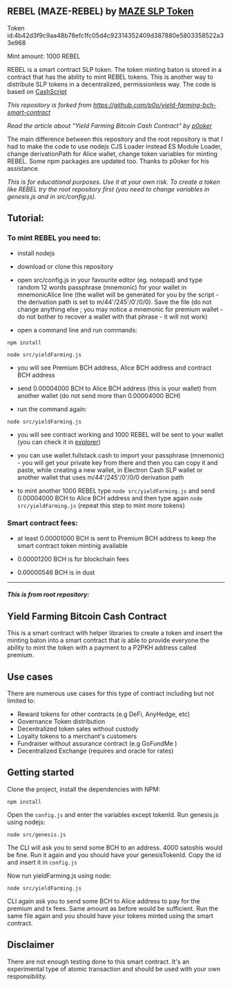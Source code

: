 ## REBEL (MAZE-REBEL) by [MAZE SLP Token](https://mazetoken.github.io)

Token id:4b42d3f9c9aa48b78efc1fc05d4c92314352409d387880e5803358522a33e968

Mint amount: 1000 REBEL

REBEL is a smart contract SLP token. The token minting baton is stored in a contract that has the ability to mint REBEL tokens. This is another way to distribute SLP tokens in a decentralized, permissionless way. The code is based on [CashScript](https://cashscript.org/)

_This repository is forked from https://github.com/p0o/yield-farming-bch-smart-contract_

_Read the article about "Yield Farming Bitcoin Cash Contract" by [p0oker](https://read.cash/@p0oker/yield-farming-in-bitcoin-cash-a-practical-guide-2eecbc74)_

The main difference between this repository and the root repository is that I had to make the code to use nodejs CJS Loader instead ES Module Loader, change derivationPath for Alice wallet, change token variables for minting REBEL. Some npm packages are updated too. Thanks to p0oker for his assistance.

_This is for educational purposes. Use it at your own risk. To create a token like REBEL try the root repository first (you need to change variables in genesis.js and in src/config.js)._

## Tutorial:

### To mint REBEL you need to:

- install nodejs

- download or clone this repository

- open src/config.js in your favourite editor (eg. notepad) and type random 12 words passphrase (mnemonic) for your wallet in mnemonicAlice line (the wallet will be generated for you by the script - the derivation path is set to m/44'/245'/0'/0/0). Save the file (do not change anything else ; you may notice a mnemonic for premium wallet - do not bother to recover a wallet with that phrase - it will not work)

- open a command line and run commands:

`npm install`

`node src/yieldFarming.js`

- you will see Premium BCH address, Alice BCH address and contract BCH address

- send 0.00004000 BCH to Alice BCH address (this is your wallet) from another wallet (do not send more than 0.00004000 BCH)

- run the command again:

`node src/yieldFarming.js`

- you will see contract working and 1000 REBEL will be sent to your wallet (you can check it in [explorer](https://explorer.bitcoin.com))

- you can use wallet.fullstack.cash to import your passphrase (mnemonic) - you will get your private key from there and then you can copy it and paste, while creating a new wallet, in Electron Cash SLP wallet or another wallet that uses m/44'/245'/0'/0/0 derivation path

- to mint another 1000 REBEL type `node src/yieldFarming.js` and send 0.00004000 BCH to Alice BCH address and then type again `node src/yieldFarming.js` (repeat this step to mint more tokens)

### Smart contract fees:

- at least 0.00001000 BCH is sent to Premium BCH address to keep the smart contract token mintinig available

- 0.00001200 BCH is for blockchain fees

- 0.00000546 BCH is in dust

-----------------------------------------------------------------------------------------

#### _This is from root repository:_

## Yield Farming Bitcoin Cash Contract

This is a smart contract with helper libraries to create a token and insert the minting baton into a smart contract that is able to provide everyone the ability to mint the token with a payment to a P2PKH address called premium.

## Use cases

There are numerous use cases for this type of contract including but not limited to:

- Reward tokens for other contracts (e.g DeFi, AnyHedge, etc)
- Governance Token distribution
- Decentralized token sales without custody
- Loyalty tokens to a merchant's customers
- Fundraiser without assurance contract (e.g GoFundMe )
- Decentralized Exchange (requires and oracle for rates)

## Getting started

Clone the project, install the dependencies with NPM:

```
npm install
```

Open the `config.js` and enter the variables except tokenId. Run genesis.js using nodejs:

```
node src/genesis.js
```

The CLI will ask you to send some BCH to an address. 4000 satoshis would be fine. Run it again and you should have your genesisTokenId. Copy the id and insert it in `config.js`

Now run yieldFarming.js using node:

```
node src/yieldFarming.js
```

CLI again ask you to send some BCH to Alice address to pay for the premium and tx fees. Same amount as before would be sufficient. Run the same file again and you should have your tokens minted using the smart contract.

## Disclaimer

There are not enough testing done to this smart contract. It's an experimental type of atomic transaction and should be used with your own responsibility.
